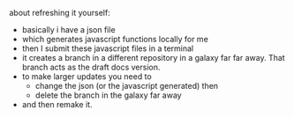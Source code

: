 about refreshing it yourself:
 - basically i have a json file
-  which generates javascript functions locally for me
- then I submit these javascript files in a terminal
- it creates a branch in a different repository in a galaxy far far away. That branch acts as the draft docs version.
- to make larger updates you need to
  - change the json (or the javascript generated) then
  - delete the branch in the galaxy far away
- and then remake it.
